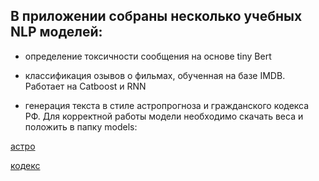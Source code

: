 <h2> В приложении собраны несколько учебных NLP моделей: </h2>

- определение токсичности сообщения на основе tiny Bert

- классификация озывов о фильмах, обученная на базе IMDB. Работает на Catboost и RNN

- генерация текста в стиле астропрогноза и гражданского кодекса РФ. Для корректной работы модели необходимо скачать веса и положить в папку models:

[астро](https://drive.google.com/drive/folders/1dFp7kFZIN_Cv9URqlKv_NMtmj1w5hXJJ?usp=sharing)

[кодекс](https://drive.google.com/drive/folders/102CLwfE79ocz2bbupkCHMA8lpl54PrRs?usp=sharing)
